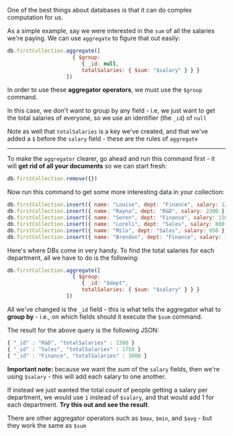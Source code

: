 
One of the best things about databases is that it can do complex computation for us.

  

As a simple example, say we were interested in the `sum` of all the salaries we're paying. We can use `aggregate` to figure that out easily:

  


```js
db.firstCollection.aggregate([
                     { $group: 
                        { _id: null, 
                        totalSalaries: { $sum: "$salary" } } }
                   ])
```
  

In order to use these **aggregator operators**, we must use the `$group` command.

  

In this case, we don't want to group by any field - i.e, we just want to get the total salaries of everyone, so we use an identifier (the `_id`) of `null`

  

Note as well that `totalSalaries` is a key we've created, and that we've added a `$` before the `salary` field - these are the rules of `aggregate`

  

----------

  

To make the `aggregator` clearer, go ahead and run this command first - it will **get rid of all your documents** so we can start fresh:

  


```js
db.firstCollection.remove({})
```
  

Now run this command to get some more interesting data in your collection:

  


```js
db.firstCollection.insert({ name: "Louise", dept: "Finance", salary: 1200 })
db.firstCollection.insert({ name: "Rayna", dept: "R&D", salary: 2300 })
db.firstCollection.insert({ name: "Soren", dept: "Finance", salary: 1500 })
db.firstCollection.insert({ name: "Loreli", dept: "Sales", salary: 800 })
db.firstCollection.insert({ name: "Milo", dept: "Sales", salary: 950 })
db.firstCollection.insert({ name: "Brendon", dept: "Finance", salary: 1100 })
```
  

Here's where DBs come in very handy. To find the total salaries for each department, all we have to do is the following:

  


```js
db.firstCollection.aggregate([
                     { $group: 
                        { _id: "$dept", 
                        totalSalaries: { $sum: "$salary" } } }
                   ])
```
  

All we've changed is the `_id` field - this is what tells the aggregator what to **group by** - i.e., on which fields should it execute the `$sum` command.

  

The result for the above query is the following JSON:

  

```js
{ "_id" : "R&D", "totalSalaries" : 2300 }
{ "_id" : "Sales", "totalSalaries" : 1750 }
{ "_id" : "Finance", "totalSalaries" : 3800 }
```
  

**Important note:** because we want the _sum_ of the `salary` fields, then we're using `$salary` - this will add each salary to one another.

  

If instead we just wanted the total _count_ of people getting a salary per department, we would use `1` instead of `$salary`, and that would add 1 for each department. **Try this out and see the result**.

  

There are other aggregator operators such as `$max`, `$min`, and `$avg` - but they work the same as `$sum`
